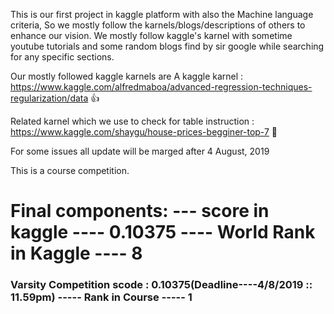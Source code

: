 
This is our first project in kaggle platform with also the Machine language criteria, So we mostly follow the karnels/blogs/descriptions of others to enhance our vision. We mostly follow kaggle's karnel with sometime youtube tutorials and some random blogs find by sir google while searching for any specific sections.

Our mostly followed kaggle karnels are
A kaggle karnel : https://www.kaggle.com/alfredmaboa/advanced-regression-techniques-regularization/data 👍

Related karnel which we use to check for table instruction : https://www.kaggle.com/shaygu/house-prices-begginer-top-7 🔢

For some issues all update will be marged after 4 August, 2019</br>

This is a course competition.</br>
# Final components: --- score in kaggle ---- 0.10375 ---- World Rank in Kaggle ---- 8
<h3>Varsity Competition scode : 0.10375(Deadline----4/8/2019 :: 11.59pm) ----- Rank in Course ----- 1</h3><br>
<h4> 


